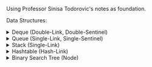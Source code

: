 Using Professor Sinisa Todorovic's notes as foundation.

Data Structures:
<details><summary>Deque (Double-Link, Double-Sentinel)</summary> 

![Deque Visualized](/.img/deque_vis.png)

</details>

<details><summary>Queue (Single-Link, Single-Sentinel)</summary> 

![Queue Visualized](/.img/queue_vis.png)

</details>

<details><summary>Stack (Single-Link)</summary> 

![Stack Visualized](/.img/stack_vis.png)

</details>

<details><summary>Hashtable (Hash-Link)</summary> 

![Hashtable Visualized](/.img/hashtable_vis.png)

</details>

<details><summary>Binary Search Tree (Node)</summary> 

![BST Visualized](/.img/BST_vis.png)

</details>